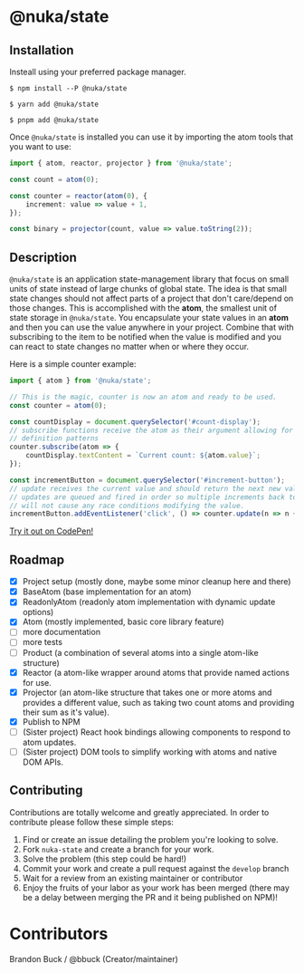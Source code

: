 # @nuka/state

## Installation

Insteall using your preferred package manager.

```
$ npm install --P @nuka/state
```

```
$ yarn add @nuka/state
```

```
$ pnpm add @nuka/state
```

Once `@nuka/state` is installed you can use it by importing the atom tools that
you want to use:

```typescript
import { atom, reactor, projector } from '@nuka/state';

const count = atom(0);

const counter = reactor(atom(0), {
	increment: value => value + 1,
});

const binary = projector(count, value => value.toString(2));
```

## Description

`@nuka/state` is an application state-management library that focus on small
units of state instead of large chunks of global state. The idea is that small
state changes should not affect parts of a project that don't care/depend on
those changes. This is accomplished with the **atom**, the smallest unit of state
storage in `@nuka/state`. You encapsulate your state values in an **atom** and then
you can use the value anywhere in your project. Combine that with subscribing
to the item to be notified when the value is modified and you can react to
state changes no matter when or where they occur.

Here is a simple counter example:

```javascript
import { atom } from '@nuka/state';

// This is the magic, counter is now an atom and ready to be used.
const counter = atom(0);

const countDisplay = document.querySelector('#count-display');
// subscribe functions receive the atom as their argument allowing for flexible
// definition patterns
counter.subscribe(atom => {
	countDisplay.textContent = `Current count: ${atom.value}`;
});

const incrementButton = document.querySelector('#increment-button');
// update receives the current value and should return the next new value,
// updates are queued and fired in order so multiple increments back to back
// will not cause any race conditions modifying the value.
incrementButton.addEventListener('click', () => counter.update(n => n + 1));
```

[Try it out on CodePen!](https://codepen.io/bbuck/pen/yLgwBGL?editors=0010)

## Roadmap

- [x] Project setup (mostly done, maybe some minor cleanup here and there)
- [x] BaseAtom (base implementation for an atom)
- [x] ReadonlyAtom (readonly atom implementation with dynamic update options)
- [x] Atom (mostly implemented, basic core library feature)
- [ ] more documentation
- [ ] more tests
- [ ] Product (a combination of several atoms into a single atom-like structure)
- [x] Reactor (a atom-like wrapper around atoms that provide named actions for
      use.
- [x] Projector (an atom-like structure that takes one or more atoms and provides
      a different value, such as taking two count atoms and providing their
      sum as it's value).
- [x] Publish to NPM
- [ ] (Sister project) React hook bindings allowing components to respond to
      atom updates.
- [ ] (Sister project) DOM tools to simplify working with atoms and native DOM
      APIs.

## Contributing

Contributions are totally welcome and greatly appreciated. In order to contribute
please follow these simple steps:

1. Find or create an issue detailing the problem you're looking to solve.
1. Fork `nuka-state` and create a branch for your work.
1. Solve the problem (this step could be hard!)
1. Commit your work and create a pull request against the `develop` branch
1. Wait for a review from an existing maintainer or contributor
1. Enjoy the fruits of your labor as your work has been merged (there may be a
   delay between merging the PR and it being published on NPM)!

# Contributors

Brandon Buck / @bbuck (Creator/maintainer)
